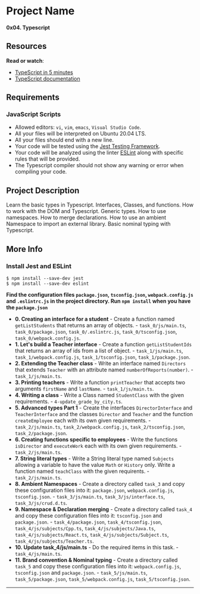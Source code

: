 # Project Name
**0x04. Typescript**

## Resources

**Read or watch**:

-   [TypeScript in 5 minutes](https://www.typescriptlang.org/docs/handbook/typescript-in-5-minutes.html "TypeScript in 5 minutes")
-   [TypeScript documentation](https://www.typescriptlang.org/docs/handbook/basic-types.html "TypeScript documentation")

##  Requirements

### JavaScript Scripts
*   Allowed editors: `vi`, `vim`, `emacs`, `Visual Studio Code`.
*   All your files will be interpreted on Ubuntu 20.04 LTS.
*   All your files should end with a new line.
*   Your code will be tested using the [Jest Testing Framework](https://jestjs.io/).
*   Your code will be analyzed using the linter [ESLint](https://eslint.org/) along with specific rules that will be provided.
*   The Typescript compiler should not show any warning or error when compiling your code.

## Project Description
Learn the basic types in Typescript.
Interfaces, Classes, and functions.
How to work with the DOM and Typescript.
Generic types.
How to use namespaces.
How to merge declarations.
How to use an ambient Namespace to import an external library.
Basic nominal typing with Typescript.

## More Info
### Install Jest and ESLint
```
$ npm install --save-dev jest
$ npm install --save-dev eslint
```

**Find the configuration files `package.json`, `tsconfig.json`, `webpack.config.js` and `.eslintrc.js` in the project directory. Run `npm install` when you have the `package.json`**


* **0. Creating an interface for a student** - Create a function named `getListStudents` that returns an array of objects. - `task_0/js/main.ts`, `task_0/package.json`, `task_0/.eslintrc.js`, `task_0/tsconfig.json`, `task_0/webpack.config.js`.
* **1. Let's build a Teacher interface** - Create a function `getListStudentIds` that returns an array of ids from a list of object. - `task_1/js/main.ts`, `task_1/webpack.config.js`, `task_1/tsconfig.json`, `task_1/package.json`.
* **2. Extending the Teacher class** - Write an interface named `Directors` that extends `Teacher` with an attribute named `numberOfReports(number)`. - `task_1/js/main.ts`.
* **3. Printing teachers** - Write a function `printTeacher` that accepts two arguments `firstName` and `lastName`. - `task_1/js/main.ts`.
* **4. Writing a class** - Write a Class named `StudentClass` with the given requirements. - `4-update_grade_by_city.ts`.
* **5. Advanced types Part 1** - Create the interfaces `DirectorInterface` and `TeacherInterface` and the classes `Director` and `Teacher` and the function `createEmployee` each with its own given requirements. - `task_2/js/main.ts`, `task_2/webpack.config.js`, `task_2/tsconfig.json`, `task_2/package.json`.
* **6. Creating functions specific to employees** - Write the functions `isDirector` and `executeWork` each with its own given requirements. - `task_2/js/main.ts`.
* **7. String literal types** - Write a String literal type named `Subjects` allowing a variable to have the value `Math` or `History` only. Write a function named `teachClass` with the given requirents. - `task_2/js/main.ts`.
* **8. Ambient Namespaces** - Create a directory called `task_3` and copy these configuration files into it: `package.json`, `webpack.config.js`, `tsconfig.json`. - `task_3/js/main.ts`, `task_3/js/interface.ts`, `task_3/js/crud.d.ts`.
* **9. Namespace & Declaration merging** - Create a directory called `task_4` and copy these configuration files into it: `tsconfig.json` and `package.json`. - `task_4/package.json`, `task_4/tsconfig.json`, `task_4/js/subjects/Cpp.ts`, `task_4/js/subjects/Java.ts`, `task_4/js/subjects/React.ts`, `task_4/js/subjects/Subject.ts`, `task_4/js/subjects/Teacher.ts`.
* **10. Update task_4/js/main.ts** - Do the required items in this task. - `task_4/js/main.ts`.
* **11. Brand convention & Nominal typing** - Create a directory called `task_5` and copy these configuration files into it: `webpack.config.js`, `tsconfig.json` and `package.json`. - `task_5/js/main.ts`, `task_5/package.json`, `task_5/webpack.config.js`, `task_5/tsconfig.json`.

------
